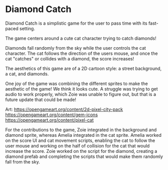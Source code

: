 # Diamond Catch

Diamond Catch is a simplistic game for the user to pass time with its fast-paced setting.

The game centers around a cute cat character trying to catch diamonds!

Diamonds fall randomly from the sky while the user controls the cat character.
The cat follows the direction of the users mouse, and once the cat "catches" or collides with a diamond,
the score increases!

The aesthetics of this game are of a 2D cartoon style: a street background, a cat, and diamonds.

One joy of the game was combining the different sprites to make the aesthetic of the game! We think it looks cute.
A struggle was trying to get audio to work properly, which Zoie was unable to figure out, but that is a future update that could be made!

Art: 
https://opengameart.org/content/2d-pixel-city-pack
https://opengameart.org/content/gem-icons
https://opengameart.org/content/pixel-cat

For the contributions to the game, Zoie integrated in the background and diamond sprite, whereas Amelia integrated in the cat sprite. Amelia worked on the score UI and cat movement scripts, enabling the cat to follow the user mouse and working on the half of collision for the cat that would increase the score. Zoie worked on the script for the diamond, creating a diamond prefab and completing the scripts that would make them randomly fall from the sky.
